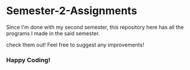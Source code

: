 # Semester-2-Assignments
Since I'm done with my second semester, this repository here has all the programs I made in the said semester.

check them out! Feel free to suggest any improvements!

### Happy Coding!
